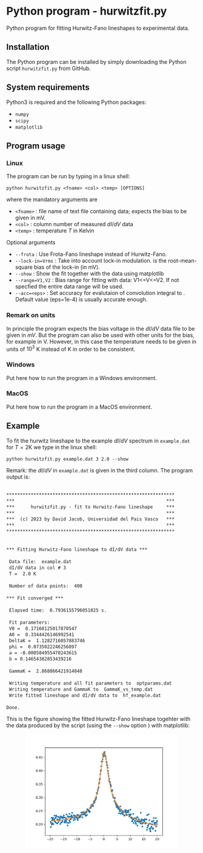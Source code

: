 # Python program - hurwitzfit.py
Python program for fitting Hurwitz-Fano lineshapes to experimental data. 

## Installation
The Python program can be installed by simply downloading the Python script `hurwitzfit.py` from GitHub.
## System requirements
Python3 is required and the following Python packages:
* `numpy`
* `scipy`
* `matplotlib`

## Program usage

### Linux
The program can be run by typing in a linux shell:
```code
python hurwitzfit.py <fname> <col> <temp> [OPTIONS]
```
where the mandatory arguments are
* `<fname>`	: file name of text file containing data; expects the bias to be given in mV.
* `<col>`	: column number of measured $dI/dV$ data  
* `<temp>`	: temperature $T$ in Kelvin  

Optional arguments
* `--frota`			: Use Frota-Fano lineshape instead of Hurwitz-Fano.
* `--lock-in=Vrms`	: Take into account lock-in modulation. <Vrms> is the root-mean-square bias of the lock-in (in mV).
* `--show`			: Show the fit together with the data using matplotlib
* `--range=V1,V2`   : Bias range for fitting with data: V1<=V<=V2. If not specfied the entire data range will be used.
* `--acc=<eps>`  : 	Set accuracy for evalutaion of convolution integral to <eps>. Default value (eps=1e-4) is usually accurate enough.

### Remark on units
In principle the program expects the bias voltage in the $dI/dV$ data file to be given in *mV*. But the program can also be used with other units for the bias, for example in V. However, in this case the temperature needs to be given in units of $10^3$ K instead of K in order to be consistent.

### Windows
Put here how to run the program in a Windows environment.

### MacOS
Put here how to run the program in a MacOS environment.

## Example
To fit the hurwitz lineshape to the example $dI/dV$ spectrum in `example.dat` for $T=2$K we type in the linux shell:
```code
python hurwitzfit.py example.dat 3 2.0 --show
```
Remark: the $dI/dV$ in `example.dat` is given in the third column.
The program output is:
```code

**************************************************************
***                                                        ***
***      hurwitzfit.py - fit to Hurwitz-Fano lineshape     ***
***                                                        ***
***  (c) 2023 by David Jacob, Universidad del Pais Vasco   ***
***                                                        ***
**************************************************************


*** Fitting Hurwitz-Fano lineshape to dI/dV data ***

 Data file:  example.dat
 dI/dV data in col # 3
 T =  2.0 K

 Number of data points:  400

*** Fit converged ***

 Elapsed time:  0.7936155796051025 s.

 Fit parameters:
 V0 =  0.17168125017870547
 A0 =  0.3344426146992541
 DeltaK =  1.1282716057883746
 phi =  0.0735022246256897
 a = -0.000584955470243615
 b = 0.14654382853439216

 GammaK =  2.868066421914048

 Writing temperature and all fit parameters to  optparams.dat
 Writing temperature and GammaK to  GammaK_vs_temp.dat
 Write fitted lineshape and dI/dV data to  hf_example.dat

Done.
```
This is the figure showing the fitted Hurwitz-Fano lineshape togehter with the data produced by the script (using the `--show` option ) with matplotlib:
<p align="center"><img class="marginauto" src="Figure_hurwitz.png" width="400"></p>

